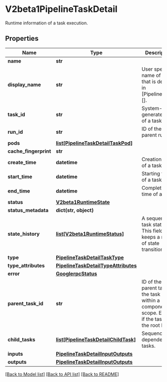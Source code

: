 # V2beta1PipelineTaskDetail

Runtime information of a task execution.
## Properties
Name | Type | Description | Notes
------------ | ------------- | ------------- | -------------
**name** | **str** |  | [optional] 
**display_name** | **str** | User specified name of a task that is defined in [Pipeline.spec][]. | [optional] 
**task_id** | **str** | System-generated ID of a task. | [optional] 
**run_id** | **str** | ID of the parent run. | [optional] 
**pods** | [**list[PipelineTaskDetailTaskPod]**](PipelineTaskDetailTaskPod.md) |  | [optional] 
**cache_fingerprint** | **str** |  | [optional] 
**create_time** | **datetime** | Creation time of a task. | [optional] 
**start_time** | **datetime** | Starting time of a task. | [optional] 
**end_time** | **datetime** | Completion time of a task. | [optional] 
**status** | [**V2beta1RuntimeState**](V2beta1RuntimeState.md) |  | [optional] 
**status_metadata** | **dict(str, object)** |  | [optional] 
**state_history** | [**list[V2beta1RuntimeStatus]**](V2beta1RuntimeStatus.md) | A sequence of task statuses. This field keeps a record of state transitions. | [optional] 
**type** | [**PipelineTaskDetailTaskType**](PipelineTaskDetailTaskType.md) |  | [optional] 
**type_attributes** | [**PipelineTaskDetailTypeAttributes**](PipelineTaskDetailTypeAttributes.md) |  | [optional] 
**error** | [**GooglerpcStatus**](GooglerpcStatus.md) |  | [optional] 
**parent_task_id** | **str** | ID of the parent task if the task is within a component scope. Empty if the task is at the root level. | [optional] 
**child_tasks** | [**list[PipelineTaskDetailChildTask]**](PipelineTaskDetailChildTask.md) | Sequence of dependent tasks. | [optional] 
**inputs** | [**PipelineTaskDetailInputOutputs**](PipelineTaskDetailInputOutputs.md) |  | [optional] 
**outputs** | [**PipelineTaskDetailInputOutputs**](PipelineTaskDetailInputOutputs.md) |  | [optional] 

[[Back to Model list]](../README.md#documentation-for-models) [[Back to API list]](../README.md#documentation-for-api-endpoints) [[Back to README]](../README.md)


